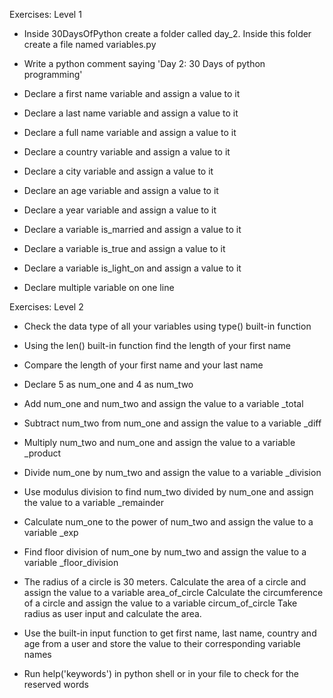 Exercises: Level 1

- Inside 30DaysOfPython create a folder called day_2. Inside this folder create a file named variables.py

- Write a python comment saying 'Day 2: 30 Days of python programming'

- Declare a first name variable and assign a value to it

- Declare a last name variable and assign a value to it

- Declare a full name variable and assign a value to it

- Declare a country variable and assign a value to it

- Declare a city variable and assign a value to it

- Declare an age variable and assign a value to it

- Declare a year variable and assign a value to it

- Declare a variable is_married and assign a value to it

- Declare a variable is_true and assign a value to it

- Declare a variable is_light_on and assign a value to it

- Declare multiple variable on one line


Exercises: Level 2

- Check the data type of all your variables using type() built-in function

- Using the len() built-in function find the length of your first name

- Compare the length of your first name and your last name

- Declare 5 as num_one and 4 as num_two

- Add num_one and num_two and assign the value to a variable _total

- Subtract num_two from num_one and assign the value to a variable _diff

- Multiply num_two and num_one and assign the value to a variable _product

- Divide num_one by num_two and assign the value to a variable _division

- Use modulus division to find num_two divided by num_one and assign the value to a variable _remainder

- Calculate num_one to the power of num_two and assign the value to a variable _exp

- Find floor division of num_one by num_two and assign the value to a variable _floor_division

- The radius of a circle is 30 meters.
    Calculate the area of a circle and assign the value to a variable area_of_circle
    Calculate the circumference of a circle and assign the value to a variable circum_of_circle
    Take radius as user input and calculate the area.

- Use the built-in input function to get first name, last name, country and age from a user and store the value to their corresponding variable names

- Run help('keywords') in python shell or in your file to check for the reserved words
